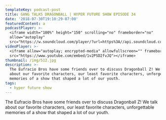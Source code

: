 ```yaml
---
templateKey: podcast-post
title: GANG TALKS DRAGONBALL | HYPER FUTURE SHOW EPISODE 34
date: '2018-07-30T19:10:29-07:00'
featuredContent: a
podcastPlayer: >-
  <iframe width="100%" height="150" scrolling="no" frameborder="no"
  allow="autoplay"
  src="https://w.soundcloud.com/player/?url=https%3A//api.soundcloud.com/tracks/451989111&color=%23ff5500&auto_play=false&hide_related=false&show_comments=true&show_user=true&show_reposts=false&show_teaser=true&visual=true"></iframe>
videoPlayer: >-
  <iframe allow="autoplay; encrypted-media" allowfullscreen="" frameborder="0"
  src="https://www.youtube.com/embed/1v2PSD2fvJQ"></iframe>
thumbnail: /img/512.jpg
description: >-
  The Eufracio Bros have some friends over to discuss Dragonball Z! We talk
  about our favorite characters, our least favorite characters, unforgettable
  memories of a show that shaped a lot of our youth.
tags:
  - hyper future show
---
```

<p>The Eufracio Bros have some friends over to discuss Dragonball Z! We talk about our favorite characters, our least favorite characters, unforgettable memories of a show that shaped a lot of our youth.</p>
